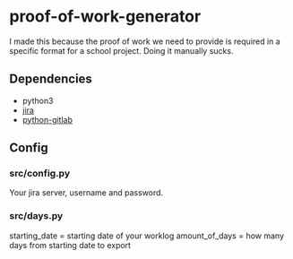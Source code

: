 # proof-of-work-generator

I made this because the proof of work we need to provide is required in a specific format for a school project. Doing it manually sucks.

## Dependencies

* python3
* [jira](https://github.com/pycontribs/jira)
* [python-gitlab](https://github.com/python-gitlab/python-gitlab/tree/22d4b465c3217536cb444dafe5c25e9aaa3aa7be)

## Config

### src/config.py

Your jira server, username and password.

### src/days.py

starting_date = starting date of your worklog
amount_of_days = how many days from starting date to export
